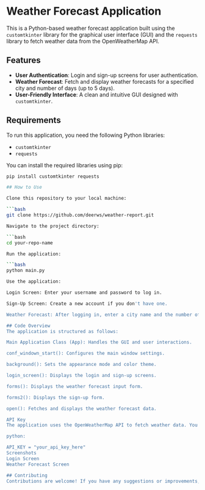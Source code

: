 # Weather Forecast Application

This is a Python-based weather forecast application built using the `customtkinter` library for the graphical user interface (GUI) and the `requests` library to fetch weather data from the OpenWeatherMap API.

## Features
- **User Authentication**: Login and sign-up screens for user authentication.
- **Weather Forecast**: Fetch and display weather forecasts for a specified city and number of days (up to 5 days).
- **User-Friendly Interface**: A clean and intuitive GUI designed with `customtkinter`.

## Requirements
To run this application, you need the following Python libraries:
- `customtkinter`
- `requests`

You can install the required libraries using pip:

  ```bash
  pip install customtkinter requests

## How to Use

Clone this repository to your local machine:

  ```bash
  git clone https://github.com/deerws/weather-report.git

Navigate to the project directory:

  ```bash
  cd your-repo-name

Run the application:

  ```bash
  python main.py

Use the application:

Login Screen: Enter your username and password to log in.

Sign-Up Screen: Create a new account if you don't have one.

Weather Forecast: After logging in, enter a city name and the number of days (up to 5) to get the weather forecast.

## Code Overview
The application is structured as follows:

Main Application Class (App): Handles the GUI and user interactions.

conf_windown_start(): Configures the main window settings.

background(): Sets the appearance mode and color theme.

login_screen(): Displays the login and sign-up screens.

forms(): Displays the weather forecast input form.

forms2(): Displays the sign-up form.

open(): Fetches and displays the weather forecast data.

API Key
The application uses the OpenWeatherMap API to fetch weather data. You need to replace the API_KEY variable in the code with your own API key from OpenWeatherMap.

python:

  API_KEY = "your_api_key_here"
  Screenshots
  Login Screen
  Weather Forecast Screen

## Contributing
Contributions are welcome! If you have any suggestions or improvements, feel free to open an issue or submit a pull request.

